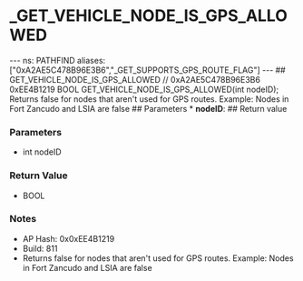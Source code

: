 # _GET_VEHICLE_NODE_IS_GPS_ALLOWED

--- ns: PATHFIND aliases: ["0xA2AE5C478B96E3B6","_GET_SUPPORTS_GPS_ROUTE_FLAG"] --- ## GET_VEHICLE_NODE_IS_GPS_ALLOWED  // 0xA2AE5C478B96E3B6 0xEE4B1219 BOOL GET_VEHICLE_NODE_IS_GPS_ALLOWED(int nodeID);  Returns false for nodes that aren't used for GPS routes. Example: Nodes in Fort Zancudo and LSIA are false  ## Parameters * **nodeID**:  ## Return value

### Parameters
* int nodeID

### Return Value
* BOOL

### Notes
* AP Hash: 0x0xEE4B1219
* Build: 811
* Returns false for nodes that aren't used for GPS routes.
Example:
Nodes in Fort Zancudo and LSIA are false

